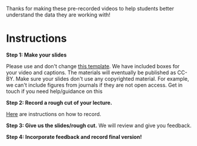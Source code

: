 Thanks for making these pre-recorded videos to help students better understand the data they are working with!

# Instructions
**Step 1: Make your slides** 

Please use and don't change [this template](https://docs.google.com/presentation/d/1JqAIxbeDw0QdEiU_C-DjR7Ks9Tbxs6xNcNr-VSPt0Yo/edit#slide=id.p). We have           included boxes for your video and captions. The materials will eventually be published as CC-BY. Make sure your slides don't use any copyrighted material. For       example, we can't include figures from journals if they are not open access. Get in touch if you need help/guidance on this 

**Step 2: Record a rough cut of your lecture.** 

[Here](https://docs.google.com/document/d/18xfTxK3QdQwamPHdupFCjFsgu7ZJRibxX1xr76QS3OM/edit?usp=sharing) are instructions on how to record.

**Step 3: Give us the slides/rough cut.** We will review and give you feedback.

**Step 4: Incorporate feedback and record final version!**
